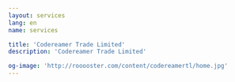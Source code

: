 ```yaml
---
layout: services
lang: en
name: services

title: 'Codereamer Trade Limited'
description: 'Codereamer Trade Limited'

og-image: 'http://rooooster.com/content/codereamertl/home.jpg'
---
```

